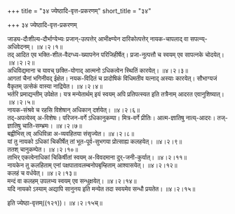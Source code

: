 +++
title = "३४ ज्येष्ठादि-वृत्त-प्रकरणम्"
short_title = "३४"

+++
३४ ज्येष्ठादि-वृत्त-प्रकरणम्


जाड्य-दौःशील्य-दौर्भाग्येभ्यः प्रजान्-उत्पत्तेर् आभीक्ष्ण्येन दारिकोत्पत्तेर् नायक-चापलाद् वा सपत्न्य्-अधिवेदनम्।   ॥४।२।१॥  
तद् आदित एव भक्ति-शील-वैदग्ध्य-ख्यापनेन परिजिहीर्षेत्। प्रजा-नुत्पत्तौ च स्वयम् एव सापत्नके चोदयेत्।   ॥४।२।२॥  
अधिविद्यमाना च यावच् छक्ति-योगाद् आत्मनो ऽधिकत्वेन स्थितिं कारयेत्।   ॥४।२।३॥  
आगतां चैनां भगिनीवद् ईक्षेत। नयक-विदितं च प्रादोषिकं विधिमतीव यत्नाद् अस्याः कारयेत्। सौभाग्यजं वैकृतम् उत्सेकं वास्या नाद्रियेत।   ॥४।२।४॥  
भर्तरि प्रमाद्यन्तीम् उपेक्षेत। यत्र मन्येतार्थम् इयं स्वयम् अपि प्रतिपत्स्यत इति तत्रैनाम् आदरत एवानुशिष्यात्।   ॥४।२।५॥  
नायक-संश्रवे च रहसि विशेषान् अधिकान् दर्शयेत्।   ॥४।२।६॥  
तद्-अपत्येस्व् अ-विशेषः। परिजन-वर्गे ऽधिकानुकम्पा। मित्र-वर्गे प्रीतिः। आत्म-ज्ञातिषु नात्य्-आदरः। तज्-ज्ञातिषु चाति-सम्भ्रमः।   ॥४।२।७॥  
बह्वीभिस् त्व् अधिविन्ना अ-व्यवहितया संसृज्येत।   ॥४।२।८॥  
यां तु नायको ऽधिकां चिकीर्षेत् तां भूत-पूर्व-सुभगया प्रोत्साह्य कलहयेत्।   ॥४।२।९॥  
ततश् चानुकम्पेत।   ॥४।२।१०॥  
ताभिर् एकत्वेनाधिकां चिकिर्षीतां स्वयम् अ-विवदमाना दुर्-जनी-कुर्यात्।   ॥४।२।११॥  
नायकेन तु कलहिताम् एनां पक्षपातावलम्बनोपबृम्हिताम् आश्वासयेत्।   ॥४।२।१२॥  
कलहं च वर्धयेत्।   ॥४।२।१३॥  
मन्दं वा कलहम् उपलभ्य स्वयम् एव सन्धुक्षयेत्।   ॥४।२।१४॥  
यदि नायको ऽस्याम् अद्यापि सानुनय इति मन्येत तदा स्वयमेव सन्धौ प्रयतेत। ॥४।२।१५॥  

इति ज्येष्ठा-वृत्तम्((१२१))। ॥४।२।१५च्॥  


